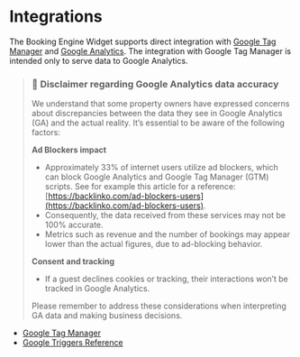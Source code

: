 # Integrations

The Booking Engine Widget supports direct integration with [Google Tag Manager](https://marketingplatform.google.com/about/tag-manager/) and [Google Analytics](https://marketingplatform.google.com/about/analytics/).
The integration with Google Tag Manager is intended only to serve data to Google Analytics.

> ### 🚨 Disclaimer regarding Google Analytics data accuracy
> 
> We understand that some property owners have expressed concerns about discrepancies between the data they see in Google Analytics (GA) and the actual reality. It’s essential to be aware of the following factors:
> 
> **Ad Blockers impact**
> - Approximately 33% of internet users utilize ad blockers, which can block Google Analytics and Google Tag Manager (GTM) scripts. See for example this article for a reference: [https://backlinko.com/ad-blockers-users](https://backlinko.com/ad-blockers-users).
> - Consequently, the data received from these services may not be 100% accurate.
> - Metrics such as revenue and the number of bookings may appear lower than the actual figures, due to ad-blocking behavior.
> 
> **Consent and tracking**
> - If a guest declines cookies or tracking, their interactions won’t be tracked in Google Analytics.
> 
> Please remember to address these considerations when interpreting GA data and making business decisions.


* [Google Tag Manager](google-tag-manager.md)
* [Google Triggers Reference](google-triggers-reference.md)
